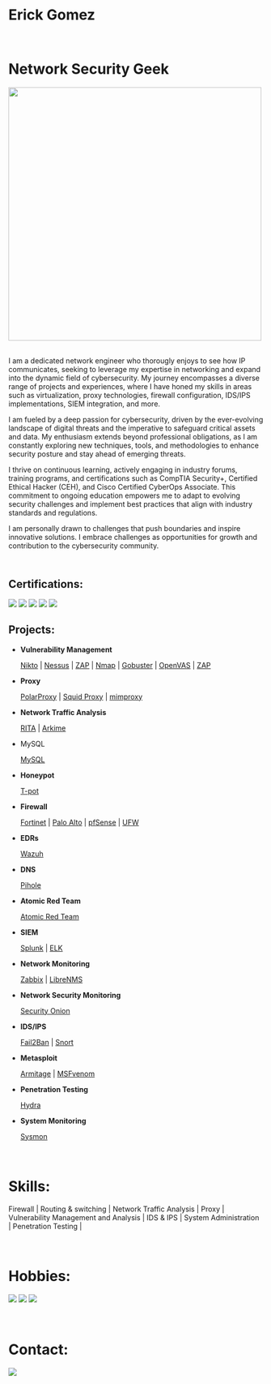 <h1>Erick Gomez
<h1><br/><a></a>Network Security Geek</a></h1>

<img src="https://user-images.githubusercontent.com/74038190/212749695-a6817c5a-a794-462b-afca-1b5ce7dd5e63.gif" width="500">
<br><br>

I am a dedicated network engineer who thorougly enjoys to see how IP communicates, seeking to leverage my expertise in networking and expand into the dynamic field of cybersecurity. My journey encompasses a diverse range of projects and experiences, where I have honed my skills in areas such as virtualization, proxy technologies, firewall configuration, IDS/IPS implementations, SIEM integration, and more.

I am fueled by a deep passion for cybersecurity, driven by the ever-evolving landscape of digital threats and the imperative to safeguard critical assets and data. My enthusiasm extends beyond professional obligations, as I am constantly exploring new techniques, tools, and methodologies to enhance security posture and stay ahead of emerging threats.

I thrive on continuous learning, actively engaging in industry forums, training programs, and certifications such as CompTIA Security+, Certified Ethical Hacker (CEH), and Cisco Certified CyberOps Associate. This commitment to ongoing education empowers me to adapt to evolving security challenges and implement best practices that align with industry standards and regulations.

I am personally drawn to challenges that push boundaries and inspire innovative solutions. I embrace challenges as opportunities for growth and contribution to the cybersecurity community.

<h2><br/></a>Certifications:</a></h1>

<img src="https://img.shields.io/badge/CEH-%23CC0000?style=for-the-badge&logoColor=white" /></a> <img src="https://img.shields.io/badge/CCNA-%231BA0D7?style=for-the-badge&logo=cisco&logoColor=white" /></a> <img src="https://img.shields.io/badge/Cisco%20CyberOps-%231BA0D7?style=for-the-badge&logo=cisco&logoColor=white" /></a> <img src="https://img.shields.io/badge/Network%2B-%23C8202F?style=for-the-badge&logo=comptia&logoColor=white" /></a> <img src="https://img.shields.io/badge/Security%2B-%23C8202F?style=for-the-badge&logo=comptia" /></a>

<h2>Projects:</h2>

- <b>Vulnerability Management</b>

    [Nikto](https://github.com/lm3nitro/CyberLabs/blob/main/Nikto.md) | [Nessus](https://github.com/lm3nitro/CyberLabs/blob/main/Nessus.md) | [ZAP](https://github.com/lm3nitro/CyberLabs/blob/main/Zap.md) | [Nmap](https://github.com/lm3nitro/CyberLabs/blob/main/Nmap.md) | [Gobuster](https://github.com/lm3nitro/CyberLabs/blob/main/Gobuster.md) | [OpenVAS](https://github.com/lm3nitro/CyberLabs/blob/main/OpenVAS.md) | [ZAP](https://github.com/lm3nitro/CyberLabs/blob/main/ZAP.md)

- <b>Proxy</b>

    [PolarProxy]() | [Squid Proxy]() | [mimproxy]()

- <b>Network Traffic Analysis</b>

  [RITA](https://github.com/lm3nitro/CyberLabs/tree/main/Rita) | [Arkime](https://github.com/lm3nitro/CyberLabs/blob/main/Arkime.md)

- MySQL</b>

    [MySQL](https://github.com/lm3nitro/CyberLabs/tree/main/MySQL)

- <b>Honeypot</b>

    [T-pot](https://github.com/lm3nitro/CyberLabs/blob/main/T-pot.md)

- <b>Firewall</b>

    [Fortinet]() | [Palo Alto]() | [pfSense]() | [UFW]()
  
- <b>EDRs</b>

    [Wazuh](https://github.com/lm3nitro/CyberLabs/tree/main/Wazuh)
  
- <b>DNS</b>

    [Pihole](https://github.com/lm3nitro/CyberLabs/blob/main/Pihole.md)

- <b>Atomic Red Team</b>

    [Atomic Red Team](https://github.com/lm3nitro/CyberLabs/blob/main/Atomic%20Red%20Team.md)

- <b>SIEM</b>

    [Splunk]() | [ELK]()

- <b>Network Monitoring</b>

    [Zabbix](https://github.com/lm3nitro/CyberLabs/blob/main/Zabbix.md) | [LibreNMS](https://github.com/lm3nitro/CyberLabs/blob/main/LibreNMS.md)
  
- <b>Network Security Monitoring</b>

    [Security Onion](https://github.com/lm3nitro/CyberLabs/blob/main/Security%20Onion.md)

- <b>IDS/IPS</b>

    [Fail2Ban](https://github.com/lm3nitro/CyberLabs/blob/main/Fail2Ban.md) | [Snort](https://github.com/lm3nitro/CyberLabs/blob/main/Snort.md)

- <b>Metasploit</b>

    [Armitage](https://github.com/lm3nitro/CyberLabs/blob/main/Arkime.md) | [MSFvenom](https://github.com/lm3nitro/CyberLabs/blob/main/MSFvenom.md)

- <b>Penetration Testing</b>

    [Hydra](https://github.com/lm3nitro/CyberLabs/tree/main)

- <b>System Monitoring</b>

    [Sysmon](https://github.com/lm3nitro/CyberLabs/tree/main/Sysmon)

<h1><br/><a></a>Skills:</a></h1>

Firewall | Routing & switching | Network Traffic Analysis | Proxy | Vulnerability Management and Analysis | IDS & IPS | System Administration | Penetration Testing | 

<h1><br/><a></a>Hobbies:</a></h1>

<img src="https://img.shields.io/badge/Chess-81B64C?style=for-the-badge&logo=chessdotcom&logoColor=black" /></a>
<img src="https://img.shields.io/badge/Classical%20Music-a18167?style=for-the-badge&logo=applemusic&logoColor=white" /></a>
<img src="https://img.shields.io/badge/Hiking-%23143306?style=for-the-badge&logoColor=white" /></a>

<h1><br/><a>Contact:</a></h1>
<a href="https://linkedin.com"><img src="https://img.shields.io/badge/-LinkedIn-0072b1?&style=for-the-badge&logo=linkedin&logoColor=white" /></a>
